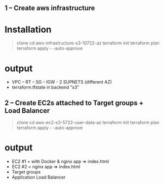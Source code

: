 ## 1 – Create aws infrastructure 

# Installation 

> clone 
> cd aws-infrastructure-s3-10722-az
> terraform init
> terraform plan
> terraform apply - -auto-approve


# output
 -	VPC – RT – SG – IGW - 2 SUPNETS (different AZ) 
 -	terraform.tfstate  in backend "s3"

## 2 – Create EC2s attached to Target groups + Load Balancer

> clone 
> cd aws-ec2-s3-5722-user-data-az
> terraform init
> terraform plan
> terraform apply - -auto-approve

# output
 - EC2 #1 = with Docker & nginx app => index.html 
 - EC2 #2 = nginx app => index.html 
 - Target groups
 - Application Load Balancer

